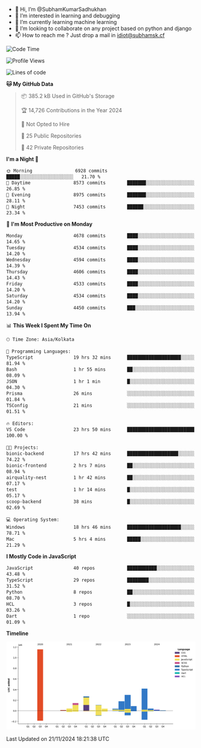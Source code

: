 - 👋 Hi, I’m @SubhamKumarSadhukhan
- 👀 I’m interested in learning and debugging
- 🌱 I’m currently learning machine learning
- 💞️ I’m looking to collaborate on any project based on python and django
- 📫 How to reach me ?
      Just drop a mail in idiot@subhamsk.cf

<!---
SubhamKumarSadhukhan/SubhamKumarSadhukhan is a ✨ special ✨ repository because its `README.md` (this file) appears on your GitHub profile.
You can click the Preview link to take a look at your changes.
--->


<!--START_SECTION:waka-->
![Code Time](http://img.shields.io/badge/Code%20Time-2%2C647%20hrs-blue)

![Profile Views](http://img.shields.io/badge/Profile%20Views-0-blue)

![Lines of code](https://img.shields.io/badge/From%20Hello%20World%20I%27ve%20Written-2.9%20million%20lines%20of%20code-blue)

**🐱 My GitHub Data** 

> 📦 385.2 kB Used in GitHub's Storage 
 > 
> 🏆 14,726 Contributions in the Year 2024
 > 
> 🚫 Not Opted to Hire
 > 
> 📜 25 Public Repositories 
 > 
> 🔑 42 Private Repositories 
 > 
**I'm a Night 🦉** 

```text
🌞 Morning                6928 commits        █████░░░░░░░░░░░░░░░░░░░░   21.70 % 
🌆 Daytime                8573 commits        ███████░░░░░░░░░░░░░░░░░░   26.85 % 
🌃 Evening                8975 commits        ███████░░░░░░░░░░░░░░░░░░   28.11 % 
🌙 Night                  7453 commits        ██████░░░░░░░░░░░░░░░░░░░   23.34 % 
```
📅 **I'm Most Productive on Monday** 

```text
Monday                   4678 commits        ████░░░░░░░░░░░░░░░░░░░░░   14.65 % 
Tuesday                  4534 commits        ████░░░░░░░░░░░░░░░░░░░░░   14.20 % 
Wednesday                4594 commits        ████░░░░░░░░░░░░░░░░░░░░░   14.39 % 
Thursday                 4606 commits        ████░░░░░░░░░░░░░░░░░░░░░   14.43 % 
Friday                   4533 commits        ████░░░░░░░░░░░░░░░░░░░░░   14.20 % 
Saturday                 4534 commits        ████░░░░░░░░░░░░░░░░░░░░░   14.20 % 
Sunday                   4450 commits        ███░░░░░░░░░░░░░░░░░░░░░░   13.94 % 
```


📊 **This Week I Spent My Time On** 

```text
🕑︎ Time Zone: Asia/Kolkata

💬 Programming Languages: 
TypeScript               19 hrs 32 mins      ████████████████████░░░░░   81.94 % 
Bash                     1 hr 55 mins        ██░░░░░░░░░░░░░░░░░░░░░░░   08.09 % 
JSON                     1 hr 1 min          █░░░░░░░░░░░░░░░░░░░░░░░░   04.30 % 
Prisma                   26 mins             ░░░░░░░░░░░░░░░░░░░░░░░░░   01.84 % 
TSConfig                 21 mins             ░░░░░░░░░░░░░░░░░░░░░░░░░   01.51 % 

🔥 Editors: 
VS Code                  23 hrs 50 mins      █████████████████████████   100.00 % 

🐱‍💻 Projects: 
bionic-backend           17 hrs 42 mins      ███████████████████░░░░░░   74.22 % 
bionic-frontend          2 hrs 7 mins        ██░░░░░░░░░░░░░░░░░░░░░░░   08.94 % 
airquality-nest          1 hr 42 mins        ██░░░░░░░░░░░░░░░░░░░░░░░   07.17 % 
test                     1 hr 14 mins        █░░░░░░░░░░░░░░░░░░░░░░░░   05.17 % 
scoop-backend            38 mins             █░░░░░░░░░░░░░░░░░░░░░░░░   02.69 % 

💻 Operating System: 
Windows                  18 hrs 46 mins      ████████████████████░░░░░   78.71 % 
Mac                      5 hrs 4 mins        █████░░░░░░░░░░░░░░░░░░░░   21.29 % 
```

**I Mostly Code in JavaScript** 

```text
JavaScript               40 repos            ███████████░░░░░░░░░░░░░░   43.48 % 
TypeScript               29 repos            ████████░░░░░░░░░░░░░░░░░   31.52 % 
Python                   8 repos             ██░░░░░░░░░░░░░░░░░░░░░░░   08.70 % 
HCL                      3 repos             █░░░░░░░░░░░░░░░░░░░░░░░░   03.26 % 
Dart                     1 repo              ░░░░░░░░░░░░░░░░░░░░░░░░░   01.09 % 
```



**Timeline**

![Lines of Code chart](https://raw.githubusercontent.com/SubhamKumarSadhukhan/SubhamKumarSadhukhan/main/assets/bar_graph.png)


 Last Updated on 21/11/2024 18:21:38 UTC
<!--END_SECTION:waka-->
